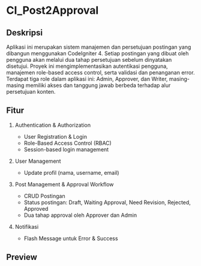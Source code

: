 # CI_Post2Approval

## Deskripsi

Aplikasi ini merupakan sistem manajemen dan persetujuan postingan yang dibangun menggunakan CodeIgniter 4. Setiap postingan yang dibuat oleh pengguna akan melalui dua tahap persetujuan sebelum dinyatakan disetujui. Proyek ini mengimplementasikan autentikasi pengguna, manajemen role-based access control, serta validasi dan penanganan error. Terdapat tiga role dalam aplikasi ini: Admin, Approver, dan Writer, masing-masing memiliki akses dan tanggung jawab berbeda terhadap alur persetujuan konten.

## Fitur

1. Authentication & Authorization

   - User Registration & Login
   - Role-Based Access Control (RBAC)
   - Session-based login management

2. User Management

   - Update profil (nama, username, email)

3. Post Management & Approval Workflow

   - CRUD Postingan
   - Status postingan: Draft, Waiting Approval, Need Revision, Rejected, Approved
   - Dua tahap approval oleh Approver dan Admin

4. Notifikasi

   - Flash Message untuk Error & Success

## Preview
